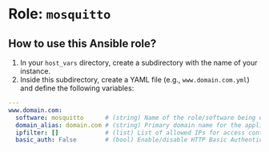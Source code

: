 # Role: `mosquitto`

## How to use this Ansible role?

1. In your `host_vars` directory, create a subdirectory with the name of your instance.
2. Inside this subdirectory, create a YAML file (e.g., `www.domain.com.yml`) and define the following variables:

```yaml
---
www.domain.com:
  software: mosquitto      # (string) Name of the role/software being deployed.
  domain_alias: domain.com # (string) Primary domain name for the application.
  ipfilter: []             # (list) List of allowed IPs for access control (empty for unrestricted access).
  basic_auth: False        # (bool) Enable/disable HTTP Basic Authentication (True/False).

